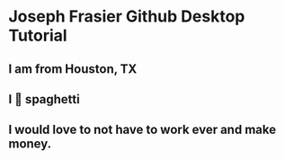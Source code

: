 # Joseph Frasier Github Desktop Tutorial

## I am from Houston, TX

## I 🧡 spaghetti

## I would love to not have to work ever and make money.
